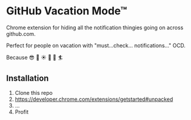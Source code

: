 GitHub Vacation Mode™ 
==========================

Chrome extension for hiding all the notification thingies going on across github.com. 

Perfect for people on vacation with "must…check… notifications…" OCD.

Because :sunglasses: :palm_tree: :sunny: :beers: :tropical_drink: :surfer:

## Installation
1. Clone this repo
1. https://developer.chrome.com/extensions/getstarted#unpacked
1. ...
1. Profit
